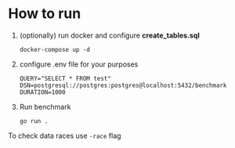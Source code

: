 # How to run

1. (optionally) run docker and configure **create_tables.sql**

    `docker-compose up -d`
2. configure .env file for your purposes
    
    ```dotenv
    QUERY="SELECT * FROM test"
    DSN=postgresql://postgres:postgres@localhost:5432/benchmark
    DURATION=1000
   ```
3. Run benchmark
    
    `go run .`

To check data races use `-race` flag